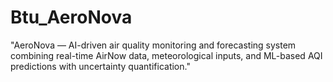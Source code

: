 # Btu_AeroNova
"AeroNova — AI-driven air quality monitoring and forecasting system combining real-time AirNow data, meteorological inputs, and ML-based AQI predictions with uncertainty quantification."
